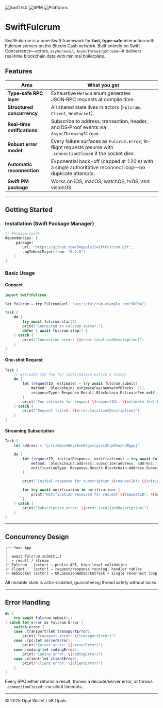 ![Swift 6.0](https://img.shields.io/badge/swift-6.0-orange)
![SPM](https://img.shields.io/badge/Package%20Manager-SPM-informational)
![Platforms](https://img.shields.io/badge/platforms-iOS%20|%20macOS%20|%20watchOS%20|%20tvOS%20|%20visionOS-blue)

# SwiftFulcrum

SwiftFulcrum is a pure‑Swift framework for **fast, type‑safe** interaction with Fulcrum servers on the Bitcoin Cash network. Built entirely on Swift Concurrency—actors, `async/await`, `AsyncThrowingStream`—it delivers real‑time blockchain data with minimal boilerplate.

## Features

| Area                        | What you get                                                                                                      |
| --------------------------- | ----------------------------------------------------------------------------------------------------------------- |
| **Type‑safe RPC layer**     | Exhaustive `Method` enum generates JSON‑RPC requests at compile time.                                             |
| **Structured concurrency**  | All shared state lives in actors (`Fulcrum`, `Client`, `WebSocket`).                                              |
| **Real‑time notifications** | Subscribe to address, transaction, header, and DS‑Proof events via `AsyncThrowingStream`.                         |
| **Robust error model**      | Every failure surfaces as `Fulcrum.Error`; in-flight requests resume with `.connectionClosed` if the socket dies. |
| **Automatic reconnection**  | Exponential back-off (capped at 120 s) with a single authoritative reconnect loop—no duplicate attempts.          |
| **Swift PM package**        | Works on iOS, macOS, watchOS, tvOS, and visionOS.                                                                 |

---

## Getting Started

### Installation (Swift Package Manager)

```swift
// Package.swift
dependencies: [
    .package(
        url: "https://github.com/58opals/SwiftFulcrum.git",
        .upToNextMajor(from: "0.2.0")
    )
]
```

### Basic Usage

#### Connect

```swift
import SwiftFulcrum

let fulcrum = try Fulcrum(url: "wss://fulcrum.example.com:50004")

Task {
    do {
        try await fulcrum.start()
        print("Connected to Fulcrum server.")
        defer { await fulcrum.stop() }
    } catch {
        print("Connection error: \(error.localizedDescription)")
    }
}
```

#### One‑shot Request

```swift
Task {
    // Estimate the fee for confirmation within 6 blocks
    do {
        let (requestID, estimate) = try await fulcrum.submit(
            method: .blockchain(.estimateFee(numberOfBlocks: 6)),
            responseType: Response.Result.Blockchain.EstimateFee.self
        )
        print("Fee estimate for request \(requestID): \(estimate.fee) BCH")
    } catch {
        print("Request failed: \(error.localizedDescription)")
    }
}
```

#### Streaming Subscription

```swift
Task {
    let address = "qrsrz5mzve6kyr6ne6lgsvlgxvs3hqm6huxhd8gqwj"

    do {
        let (requestID, initialResponse, notifications) = try await fulcrum.submit(
            method: .blockchain(.address(.subscribe(address: address))),
            notificationType: Response.Result.Blockchain.Address.SubscribeNotification.self
        )

        print("Initial response for subscription \(requestID): \(initialResponse.status ?? "none")")

        for try await notification in notifications {
            print("Notification received for request \(requestID): \(notification.status ?? "none")")
        }
    } catch {
        print("Subscription error: \(error.localizedDescription)")
    }
}
```

---

## Concurrency Design

```text
┌── Your App
│
│  await fulcrum.submit(…)
│  ← result / stream
├─ Fulcrum   (actor) – public API, high-level validation
├─ Client    (actor) – request/response routing, handler tables
└─ WebSocket (actor) – URLSessionWebSocketTask + single reconnect loop
```

All mutable state is actor-isolated, guaranteeing thread safety without locks.

---

## Error Handling

```swift
do {
    try await fulcrum.submit(…)
} catch let error as Fulcrum.Error {
    switch error {
    case .transport(let transportError):
        print("Transport error: \(transportError)")
    case .rpc(let serverError):
        print("Server error: \(serverError)")
    case .coding(let codingError):
        print("Coding error: \(codingError)")
    case .client(let clientError):
        print("Client error: \(clientError)")
    }
}
```

Every RPC either returns a result, throws a decode/server error, or throws `.connectionClosed`—no silent timeouts.

---

© 2025 Opal Wallet / 58 Opals
